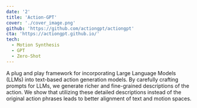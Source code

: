 ```yaml
---
date: '2'
title: 'Action-GPT'
cover: './cover_image.png'
github: 'https://github.com/actiongpt/actiongpt'
cta: 'https://actiongpt.github.io/'
tech:
  - Motion Synthesis
  - GPT
  - Zero-Shot
---
```


A plug and play framework for incorporating Large Language Models (LLMs) into text-based action generation models. By carefully crafting prompts for LLMs, we generate richer and fine-grained descriptions of the action. We show that utilizing these detailed descriptions instead of the original action phrases leads to better alignment of text and motion spaces.
